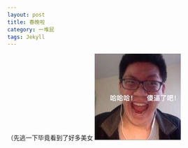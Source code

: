 ```yaml
---
layout: post
title: 春晚啦
category: 一堆屁
tags: Jekyll
---
```

（先逃一下毕竟看到了好多美女
![shabi](/images/shabi.jpg)



